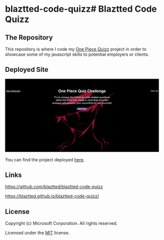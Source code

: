 # blaztted-code-quizz# Blaztted Code Quizz

## The Repository

This repository is where I code my [One Piece Quizz](https://github.com/blaztted/blaztted-code-quizz) project in order to showcase some of my javascript skills to potential employers or clients.

## Deployed Site

<p align="center">
  <img alt="frontpage and console print" src="./assets/images/luffy.png">

You can find the project deployed [here](https://blaztted.github.io/blaztted-code-quizz/).

</p>

## Links

https://github.com/blaztted/blaztted-code-quizz

https://blaztted.github.io/blaztted-code-quizz/

## License

Copyright (c) Microsoft Corporation. All rights reserved.

Licensed under the [MIT](LICENSE.txt) license.
